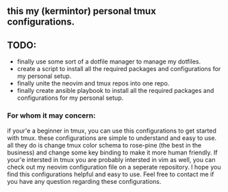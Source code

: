 ## this my (kermintor) personal tmux configurations.
## TODO:
- finally use some sort of a dotfile manager to manage my dotfiles.
- create a script to install all the required packages and configurations for my personal setup.
- finally unite the neovim and tmux repos into one repo.
- finally create ansible playbook to install all the required packages and configurations for my personal setup.

### For whom it may concern:

if your'e a beginner in tmux, you can use this configurations to get started with tmux.
these configurations are simple to understand and easy to use.
all they do is change tmux color schema to rose-pine (the best in the business) and change some key binding to make it more human friendly.
If your'e intersted in tmux you are probably intersted in vim as well, you can check out my neovim configuration file on a seperate repository.
I hope you find this configurations helpful and easy to use.
Feel free to contact me if you have any question regarding these configurations.
